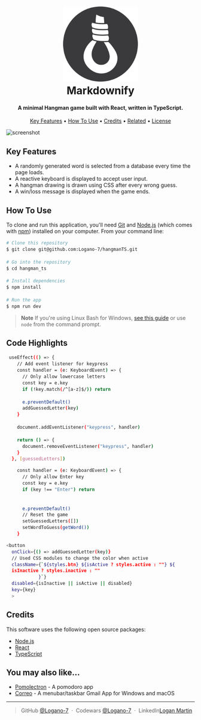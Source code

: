 <h1 align="center">
  <br>
  <a href="http://www.amitmerchant.com/electron-markdownify"><img src='./src/assets/nooseIcon.webp' alt="Noose Icon" width="200"></a>
  <br>
  Markdownify
  <br>
</h1>

<h4 align="center">A minimal Hangman game built with React, written in TypeScript.</h4>

<p align="center">
  <a href="#key-features">Key Features</a> •
  <a href="#how-to-use">How To Use</a> •
  <a href="#credits">Credits</a> •
  <a href="#related">Related</a> •
  <a href="#license">License</a>
</p>

![screenshot](https://raw.githubusercontent.com/amitmerchant1990/electron-markdownify/master/app/img/markdownify.gif)

## Key Features

- A randomly generated word is selected from a database every time the page loads.
- A reactive keyboard is displayed to accept user input.
- A hangman drawing is drawn using CSS after every wrong guess.
- A win/loss message is displayed when the game ends.

## How To Use

To clone and run this application, you'll need [Git](https://git-scm.com) and [Node.js](https://nodejs.org/en/download/) (which comes with [npm](http://npmjs.com)) installed on your computer. From your command line:

```bash
# Clone this repository
$ git clone git@github.com:Logano-7/hangmanTS.git

# Go into the repository
$ cd hangman_ts

# Install dependencies
$ npm install

# Run the app
$ npm run dev
```

> **Note**
> If you're using Linux Bash for Windows, [see this guide](https://www.howtogeek.com/261575/how-to-run-graphical-linux-desktop-applications-from-windows-10s-bash-shell/) or use `node` from the command prompt.

## Code Highlights

```bash
 useEffect(() => {
    // Add event listener for keypress
    const handler = (e: KeyboardEvent) => {
      // Only allow lowercase letters
      const key = e.key
      if (!key.match(/^[a-z]$/)) return

      e.preventDefault()
      addGuessedLetter(key)
    }

    document.addEventListener("keypress", handler)

    return () => {
      document.removeEventListener("keypress", handler)
    }
  }, [guessedLetters])
```

```bash
    const handler = (e: KeyboardEvent) => {
      // Only allow Enter key
      const key = e.key
      if (key !== "Enter") return


      e.preventDefault()
      // Reset the game
      setGuessedLetters([])
      setWordToGuess(getWord())
    }
```

```bash
<button
  onClick={() => addGuessedLetter(key)}
  // Used CSS modules to change the color when active
  className={`${styles.btn} ${isActive ? styles.active : ""} ${
  isInactive ? styles.inactive : ""
            }`}
  disabled={isInactive || isActive || disabled}
  key={key}
  >
```

## Credits

This software uses the following open source packages:

- [Node.js](https://nodejs.org/)
- [React](https://react.dev)
- [TypeScript](https://www.typescriptlang.org)

## You may also like...

- [Pomolectron](https://github.com/amitmerchant1990/pomolectron) - A pomodoro app
- [Correo](https://github.com/amitmerchant1990/correo) - A menubar/taskbar Gmail App for Windows and macOS

---

> GitHub [@Logano-7](https://github.com/Logano-7) &nbsp;&middot;&nbsp;
> Codewars [@Logano-7](https://www.codewars.com/users/Logano-7) &nbsp;&middot;&nbsp;
> LinkedIn[Logan Martin](https://www.linkedin.com/in/logan-martin-7-js/)
